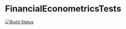 # FinancialEconometricsTests

[![Build Status](https://travis-ci.org/colintbowers/FinancialEconometricsTests.jl.svg?branch=master)](https://travis-ci.org/colintbowers/FinancialEconometricsTests.jl)
